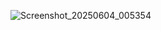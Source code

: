 ![Screenshot_20250604_005354](https://github.com/user-attachments/assets/2966b324-a90e-41b2-8275-e1cf822dc996)
